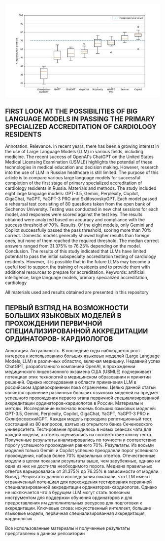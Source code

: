 
![](https://github.com/Aidar5246/llm_accreditation_cardiology/blob/main/boxplot.jpg)

## FIRST LOOK AT THE POSSIBILITIES OF BIG LANGUAGE MODELS IN PASSING THE PRIMARY SPECIALIZED ACCREDITATION OF CARDIOLOGY RESIDENTS

Annotation. Relevance. In recent years, there has been a growing interest in the use of Large Language Models (LLM) in various fields, including medicine. The recent success of OpenAI's ChatGPT on the United States Medical Licensing Examination (USMLE) highlights the potential of these technologies in medical education and decision making. However, research into the use of LLM in Russian healthcare is still limited.
The purpose of this article is to compare various large language models for successful completion of the first stage of primary specialized accreditation of cardiology residents in Russia.
Materials and methods. The study included eight large language models: GPT-3.5, Gemini, Perplexity, Copilot, GigaChat, YaGPT, YaGPT-3 PRO and SklifosovskyGPT. Each model passed a rehearsal test consisting of 80 questions taken from the open bank of Sechenov University. Testing was conducted in new chat sessions for each model, and responses were scored against the test key. The results obtained were analyzed based on accuracy and compliance with the success threshold of 70%.
Results. Of the eight models, only Gemini and Copilot successfully passed the pass threshold, scoring more than 70% correct. Domestic models generally showed higher results than foreign ones, but none of them reached the required threshold. The median correct answers ranged from 31.375% to 76.25% depending on the model.
Conclusion. The results of this study indicated that LLMs have limited potential to pass the initial subspecialty accreditation testing of cardiology residents. However, it is possible that in the future LLMs may become a useful tool to support the training of residents and to provide them with additional resources to prepare for accreditation.
Keywords: artificial intelligence, large language models, primary specialized accreditation, cardiology

All materials used and results obtained are presented in this repository


## ПЕРВЫЙ ВЗГЛЯД НА ВОЗМОЖНОСТИ БОЛЬШИХ ЯЗЫКОВЫХ МОДЕЛЕЙ В ПРОХОЖДЕНИИ ПЕРВИЧНОЙ СПЕЦИАЛИЗИРОВАННОЙ АККРЕДИТАЦИИ ОРДИНАТОРОВ- КАРДИОЛОГОВ

Аннотация. Актуальность. В последние годы наблюдается рост интереса к использованию больших языковых моделей (Large Language Models, LLM) в различных областях, включая медицину. Недавний успех ChatGPT, разработанного компанией OpenAI, в прохождении медицинского лицензионного экзамена США (USMLE) подчеркивает потенциал этих технологий в медицинском образовании и принятии решений. Однако исследования в области применения LLM в российском здравоохранении пока ограничены.
Целью данной статьи является сравнение различных больших языковых моделей на предмет успешного прохождения первого этапа первичной специализированной аккредитации ординаторов-кардиологов в России.
Материалы и методы. Исследование включало восемь больших языковых моделей: GPT-3.5, Gemini, Perplexity, Copilot, GigaChat, YaGPT, YaGPT-3 PRO и СклифосовскийGPT. Каждая модель проходила репетиционный тест, состоящий из 80 вопросов, взятых из открытого банка Сеченовского университета. Тестирование проводилось в новых сеансах чата для каждой модели, а ответы оценивались на соответствие ключу теста. Полученные результаты анализировались по точности и соответствию порогу успешного прохождения равного 70%.
Результаты. Из восьми моделей только Gemini и Copilot успешно преодолели порог успешного прохождения, набрав более 70% правильных ответов. Отечественные модели в целом показали результаты выше, чем зарубежные, однако ни одна из них не достигла необходимого порога. Медиана правильных ответов варьировалась от 31.375% до 76.25% в зависимости от модели.
Вывод. Результаты данного исследования показали, что LLM имеют ограниченный потенциал для прохождения тестирования первичной специализированной аккредитации ординаторов-кардиологов. Однако не исключается что в будущем LLM могут стать полезным инструментом для поддержки обучения ординаторов и для предоставления им дополнительных ресурсов для подготовки к аккредитации.
Ключевые слова: искусственный интеллект, большие языковые модели, первичная специализированная аккредитация, кардиология

Все использованные материалы и полученные результаты представлены в данном репозитории
